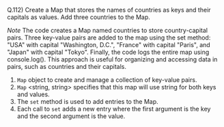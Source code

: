 Q.112) Create a Map that stores the names of countries as keys and their capitals as values. Add three countries to the Map.

*Note*
The code creates a Map named countries to store country-capital pairs. Three key-value pairs are added to the map using the set method: "USA" with capital "Washington, D.C.", "France" with capital "Paris", and "Japan" with capital "Tokyo". Finally, the code logs the entire map using console.log(). This approach is useful for organizing and accessing data in pairs, such as countries and their capitals.

1) `Map` object to create and manage a collection of key-value pairs.
2) `Map` <string, string> specifies that this map will use string for both keys and values.
3) The `set` method is used to add entries to the Map.
4) Each call to `set` adds a new entry where the first argument is the key and the second argument is the value.
